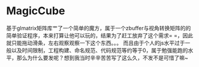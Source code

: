 # MagicCube
基于glmatrix矩阵库艹了一个简单的魔方，属于一个zbuffer与视角转换矩阵的的简单验证程序，本来打算让他可以玩的，结果为了赶工放弃了这个需求= =，因此就只能拖动滑条，左右观察观察一下这个东西。。。
而且由于个人的js水平过于一般以及时间限制，工程构建、命名规范、代码规范等约等于0，属于勉强能跑的水平，那么为什么要发呢？想到我当时辛辛苦苦写了这么久，不发不是可惜了嘛~
